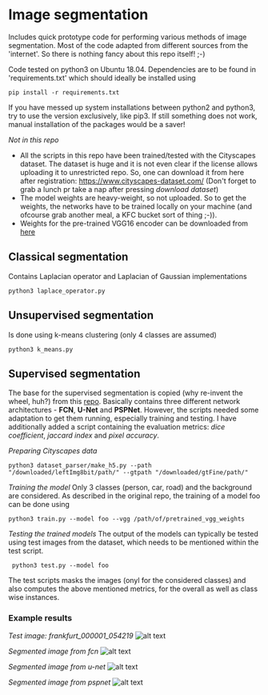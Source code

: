 # Image segmentation
Includes quick prototype code for performing various methods of image segmentation. Most of the code adapted from different sources from the 'internet'. So there is nothing fancy about this repo itself! ;-)

Code tested on python3 on Ubuntu 18.04. Dependencies are to be found in 'requirements.txt' which should ideally be installed using 
```
pip install -r requirements.txt
```
If you have messed up system installations between python2 and python3, try to use the version exclusively, like pip3. If still something does not work, manual installation of the packages would be a saver!

*Not in this repo*
- All the scripts in this repo have been trained/tested with the Cityscapes dataset. The dataset is huge and it is not even clear if the license allows uploading it to unrestricted repo. So, one can download it from here after registration: https://www.cityscapes-dataset.com/ (Don't forget to grab a lunch pr take a nap after pressing *download dataset*)
- The model weights are heavy-weight, so not uploaded. So to get the weights, the networks have to be trained locally on your machine (and ofcourse grab another meal, a KFC bucket sort of thing ;-)).
- Weights for the pre-trained VGG16 encoder can be downloaded from [here](https://github.com/fchollet/deep-learning-models/releases/download/v0.1/vgg16_weights_tf_dim_ordering_tf_kernels_notop.h5)

## Classical segmentation
Contains Laplacian operator and Laplacian of Gaussian implementations
```
python3 laplace_operator.py
```

## Unsupervised segmentation
Is done using k-means clustering (only 4 classes are assumed)
```
python3 k_means.py
```

## Supervised segmentation
The base for the supervised segmentation is copied (why re-invent the wheel, huh?) from this [repo](https://github.com/dhkim0225/keras-image-segmentation.git). Basically contains three different network architectures - **FCN**, **U-Net** and **PSPNet**. However, the scripts needed some adaptation to get them running, especially training and testing. I have additionally added a script containing the evaluation metrics: *dice coefficient*, *jaccard index* and *pixel accuracy*.

*Preparing Cityscapes data*
```
python3 dataset_parser/make_h5.py --path "/downloaded/leftImg8bit/path/" --gtpath "/downloaded/gtFine/path/"
```

*Training the model*
Only 3 classes (person, car, road) and the background are considered. As described in the original repo, the training of a model foo can be done using
```
python3 train.py --model foo --vgg /path/of/pretrained_vgg_weights
```

*Testing the trained models*
The output of the models can typically be tested using test images from the dataset, which needs to be mentioned within the test script.
```
 python3 test.py --model foo
 ```
 The test scripts masks the images (onyl for the considered classes) and also computes the above mentioned metrics, for the overall as well as class wise instances.
 
 ### Example results
 *Test image: frankfurt_000001_054219*
 ![alt text]()
 
 *Segmented image from fcn*
 ![alt text]()
 
 *Segmented image from u-net*
 ![alt text]()
 
 *Segmented image from pspnet*
 ![alt text]()
 
